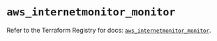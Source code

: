 # `aws_internetmonitor_monitor`

Refer to the Terraform Registry for docs: [`aws_internetmonitor_monitor`](https://registry.terraform.io/providers/hashicorp/aws/6.3.0/docs/resources/internetmonitor_monitor).
